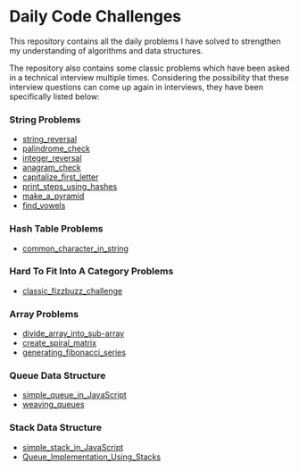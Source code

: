 # Daily Code Challenges

This repository contains all the daily problems I have solved to strengthen my understanding of algorithms and data structures.

The repository also contains some classic problems which have been asked in a technical interview multiple times.
Considering the possibility that these interview questions can come up again in interviews, they have been specifically listed below:

### String Problems

- [string_reversal](./string_problems/bootcamp_1.js)
- [palindrome_check](./string_problems/bootcamp_2.js)
- [integer_reversal](./string_problems/bootcamp_3.js)
- [anagram_check](./string_problems/bootcamp_7.js)
- [capitalize_first_letter](./string_problems/bootcamp_8.js)
- [print_steps_using_hashes](./string_problems/bootcamp_9.js)
- [make_a_pyramid](./string_problems/bootcamp_10.js)
- [find_vowels](./string_problems/bootcamp_11.js)

### Hash Table Problems

- [common_character_in_string](./string_problems/bootcamp_4.js)

### Hard To Fit Into A Category Problems

- [classic_fizzbuzz_challenge](./assorted_problems/bootcamp_5.js)

### Array Problems

- [divide_array_into_sub-array](./array_problems/bootcamp_6.js)
- [create_spiral_matrix](./array_problems/bootcamp_12.js)
- [generating_fibonacci_series](./array_problems/bootcamp_13.js)

### Queue Data Structure

- [simple_queue_in_JavaScript](./stacks_queues_problems/bootcamp_14.js)
- [weaving_queues](./stacks_queues_problems/bootcamp_15.js)

### Stack Data Structure

- [simple_stack_in_JavaScript](./stacks_queues_problems/bootcamp_16.js)
- [Queue_Implementation_Using_Stacks](./stacks_queues_problems/bootcamp_17.js)
